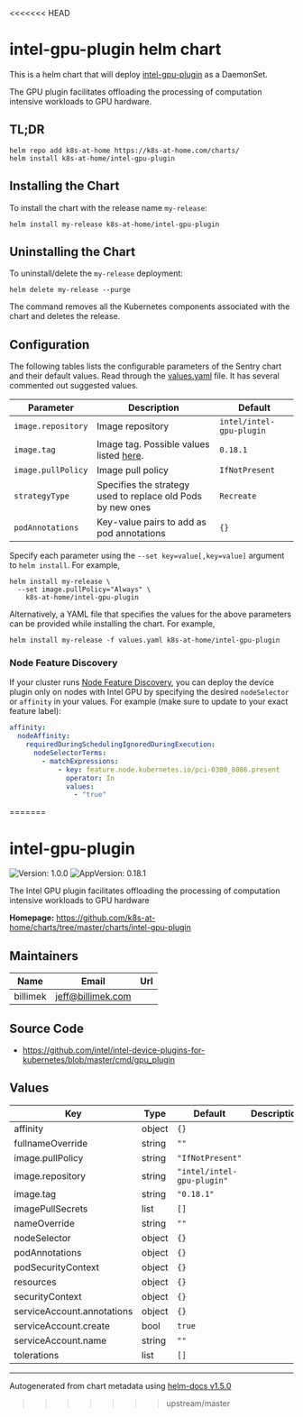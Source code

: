 <<<<<<< HEAD
# intel-gpu-plugin helm chart

This is a helm chart that will deploy [intel-gpu-plugin](https://github.com/intel/intel-device-plugins-for-kubernetes/blob/master/cmd/gpu_plugin) as a DaemonSet.

The GPU plugin facilitates offloading the processing of computation intensive workloads to GPU hardware.

## TL;DR

```shell
helm repo add k8s-at-home https://k8s-at-home.com/charts/
helm install k8s-at-home/intel-gpu-plugin
```

## Installing the Chart

To install the chart with the release name `my-release`:

```shell
helm install my-release k8s-at-home/intel-gpu-plugin
```

## Uninstalling the Chart

To uninstall/delete the `my-release` deployment:

```shell
helm delete my-release --purge
```

The command removes all the Kubernetes components associated with the chart and deletes the release.

## Configuration

The following tables lists the configurable parameters of the Sentry chart and their default values.
Read through the [values.yaml](https://github.com/k8s-at-home/charts/blob/master/charts/intel-gpu-plugin/values.yaml) file. It has several commented out suggested values.

| Parameter                                   | Description                                                                                  | Default                                               |
| ------------------------------------------- | -------------------------------------------------------------------------------------------- | ----------------------------------------------------- |
| `image.repository`                          | Image repository                                                                             | `intel/intel-gpu-plugin` |
| `image.tag`                                 | Image tag. Possible values listed [here](https://hub.docker.com/r/intel/intel-gpu-plugin/tags).     | `0.18.1`                         |
| `image.pullPolicy`                          | Image pull policy                                                                            | `IfNotPresent`                                        |
| `strategyType`                              | Specifies the strategy used to replace old Pods by new ones                                  | `Recreate`                                            |
| `podAnnotations`                            | Key-value pairs to add as pod annotations                                                    | `{}`                                                  |

Specify each parameter using the `--set key=value[,key=value]` argument to `helm install`. For example,

```shell
helm install my-release \
  --set image.pullPolicy="Always" \
    k8s-at-home/intel-gpu-plugin
```

Alternatively, a YAML file that specifies the values for the above parameters can be provided while installing the chart. For example,

```shell
helm install my-release -f values.yaml k8s-at-home/intel-gpu-plugin
```

### Node Feature Discovery

If your cluster runs [Node Feature Discovery](https://github.com/k8s-at-home/charts/blob/master/charts/node-feature-discovery), you can deploy the device plugin only on nodes with Intel GPU by specifying the desired `nodeSelector` or `affinity` in your values. For example (make sure to update to your exact feature label):

```yaml
affinity:
  nodeAffinity:
    requiredDuringSchedulingIgnoredDuringExecution:
      nodeSelectorTerms:
        - matchExpressions:
            - key: feature.node.kubernetes.io/pci-0300_8086.present
              operator: In
              values:
                - "true"
```
=======
# intel-gpu-plugin

![Version: 1.0.0](https://img.shields.io/badge/Version-1.0.0-informational?style=flat-square) ![AppVersion: 0.18.1](https://img.shields.io/badge/AppVersion-0.18.1-informational?style=flat-square)

The Intel GPU plugin facilitates offloading the processing of computation intensive workloads to GPU hardware

**Homepage:** <https://github.com/k8s-at-home/charts/tree/master/charts/intel-gpu-plugin>

## Maintainers

| Name | Email | Url |
| ---- | ------ | --- |
| billimek | jeff@billimek.com |  |

## Source Code

* <https://github.com/intel/intel-device-plugins-for-kubernetes/blob/master/cmd/gpu_plugin>

## Values

| Key | Type | Default | Description |
|-----|------|---------|-------------|
| affinity | object | `{}` |  |
| fullnameOverride | string | `""` |  |
| image.pullPolicy | string | `"IfNotPresent"` |  |
| image.repository | string | `"intel/intel-gpu-plugin"` |  |
| image.tag | string | `"0.18.1"` |  |
| imagePullSecrets | list | `[]` |  |
| nameOverride | string | `""` |  |
| nodeSelector | object | `{}` |  |
| podAnnotations | object | `{}` |  |
| podSecurityContext | object | `{}` |  |
| resources | object | `{}` |  |
| securityContext | object | `{}` |  |
| serviceAccount.annotations | object | `{}` |  |
| serviceAccount.create | bool | `true` |  |
| serviceAccount.name | string | `""` |  |
| tolerations | list | `[]` |  |

----------------------------------------------
Autogenerated from chart metadata using [helm-docs v1.5.0](https://github.com/norwoodj/helm-docs/releases/v1.5.0)
>>>>>>> upstream/master
